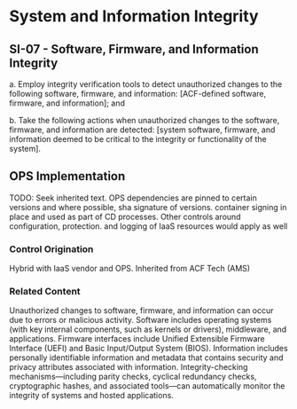 # System and Information Integrity
## SI-07 - Software, Firmware, and Information Integrity

a. Employ integrity verification tools to detect unauthorized changes to the following software, firmware, and information: [ACF-defined software, firmware, and information]; and

b. Take the following actions when unauthorized changes to the software, firmware, and information are detected: [system software, firmware, and information deemed to be critical to the integrity or functionality of the system].

## OPS Implementation

TODO: Seek inherited text. OPS dependencies are pinned to certain versions and where possible, sha signature of versions. container signing in place and used as part of CD processes. Other controls around configuration, protection. and logging of IaaS resources would apply as well

### Control Origination

Hybrid with IaaS vendor and OPS. Inherited from ACF Tech (AMS)

### Related Content

Unauthorized changes to software, firmware, and information can occur due to errors or malicious activity. Software includes operating systems (with key internal components, such as kernels or drivers), middleware, and applications. Firmware interfaces include Unified Extensible Firmware Interface (UEFI) and Basic Input/Output System (BIOS). Information includes personally identifiable information and metadata that contains security and privacy attributes associated with information. Integrity-checking mechanisms—including parity checks, cyclical redundancy checks, cryptographic hashes, and associated tools—can automatically monitor the integrity of systems and hosted applications.
